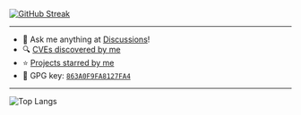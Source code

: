 
[![GitHub Streak](https://streak-stats.demolab.com/?user=azraelsanti&theme=tokyonight)](https://git.io/streak-stats)

---

-   :thought_balloon: Ask me anything at [Discussions](https://github.com/AZRAELSANTI/AZRAELSANTI/discussions/new)!
-   :mag: [CVEs discovered by me](CVE.md)
-   :star: [Projects starred by me](AWESOME-STARS.md)
-   :key: GPG key: [`863A0F9FA8127FA4`](https://github.com/ouuan.gpg)

---

![Top Langs](https://github-readme-stats.vercel.app/api/top-langs/?username=azraelsanti&langs_count=8)
